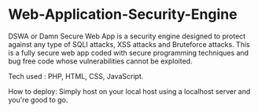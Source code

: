 # Web-Application-Security-Engine
DSWA or Damn Secure Web App is a security engine designed to protect against any type of SQLI attacks, XSS attacks and Bruteforce attacks. This is a fully secure web app coded with secure programming techniques and bug free code whose vulnerabilities  cannot be exploited.

Tech used : PHP, HTML, CSS, JavaScript.

How to deploy: 
Simply host on your local host using a localhost server and you're good to go.
